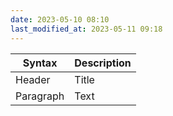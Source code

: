 ```yaml
---
date: 2023-05-10 08:10
last_modified_at: 2023-05-11 09:18
---
```


| Syntax    | Description |
| --------- | ----------- |
| Header    | Title       |
| Paragraph | Text        |
